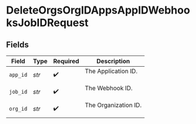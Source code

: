 # DeleteOrgsOrgIDAppsAppIDWebhooksJobIDRequest


## Fields

| Field                  | Type                   | Required               | Description            |
| ---------------------- | ---------------------- | ---------------------- | ---------------------- |
| `app_id`               | *str*                  | :heavy_check_mark:     | The Application ID.<br/><br/> |
| `job_id`               | *str*                  | :heavy_check_mark:     | The Webhook ID.<br/><br/> |
| `org_id`               | *str*                  | :heavy_check_mark:     | The Organization ID.<br/><br/> |
